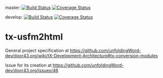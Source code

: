 master:
[![Build Status](https://travis-ci.org/unfoldingWord-dev/tx-usfm2html.svg?branch=master)](https://travis-ci.org/unfoldingWord-dev/tx-usfm2html) [![Coverage Status](https://coveralls.io/repos/github/unfoldingWord-dev/tx-usfm2html/badge.svg?branch=master)](https://coveralls.io/github/unfoldingWord-dev/tx-usfm2html?branch=master)

develop:
[![Build Status](https://travis-ci.org/unfoldingWord-dev/tx-usfm2html.svg?branch=develop)](https://travis-ci.org/unfoldingWord-dev/tx-usfm2html) [![Coverage Status](https://coveralls.io/repos/github/unfoldingWord-dev/tx-usfm2html/badge.svg?branch=develop)](https://coveralls.io/github/unfoldingWord-dev/tx-usfm2html?branch=develop)

# tx-usfm2html

General project specification at https://github.com/unfoldingWord-dev/door43.org/wiki/tX-Development-Architecture#tx-conversion-modules

Issue for its creation at https://github.com/unfoldingWord-dev/door43.org/issues/46

